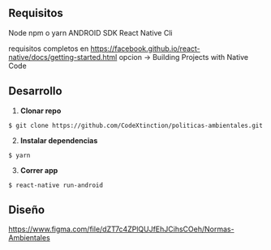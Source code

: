 
## Requisitos
Node
npm o yarn
ANDROID SDK
React Native Cli

requisitos completos en
https://facebook.github.io/react-native/docs/getting-started.html
opcion -> Building Projects with Native Code

## Desarrollo

1. **Clonar repo**

  ```
  $ git clone https://github.com/CodeXtinction/politicas-ambientales.git
  ```

2. **Instalar dependencias**

  ```
  $ yarn
  ```
3. **Correr app**

  ```
  $ react-native run-android
  ```


## Diseño
https://www.figma.com/file/dZT7c4ZPlQUJfEhJCihsCOeh/Normas-Ambientales

